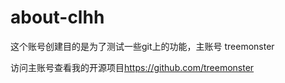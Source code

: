 about-clhh
==========

这个账号创建目的是为了测试一些git上的功能，主账号 treemonster

访问主账号查看我的开源项目<a>https://github.com/treemonster</a>
